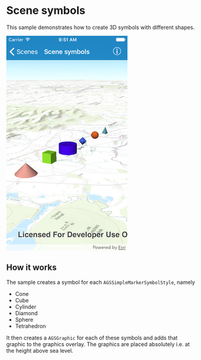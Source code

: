 # Scene symbols

This sample demonstrates how to create 3D symbols with different shapes.

![](image1.png)

## How it works

The sample creates a symbol for each `AGSSimpleMarkerSymbolStyle`, namely

- Cone
- Cube
- Cylinder
- Diamond
- Sphere
- Tetrahedron

It then creates a `AGSGraphic` for each of these symbols and adds that graphic to the graphics overlay. The graphics are placed absolutely i.e. at the height above sea level.
